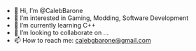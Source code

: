 - 👋 Hi, I’m @CalebBarone
- 👀 I’m interested in Gaming, Modding, Software Development
- 🌱 I’m currently learning C++
- 💞️ I’m looking to collaborate on ...
- 📫 How to reach me: calebgbarone@gmail.com

<!---
CalebBarone/CalebBarone is a ✨ special ✨ repository because its `README.md` (this file) appears on your GitHub profile.
You can click the Preview link to take a look at your changes.
--->
